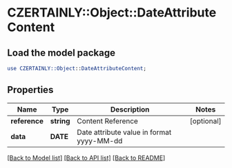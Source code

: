 # CZERTAINLY::Object::DateAttributeContent

## Load the model package
```perl
use CZERTAINLY::Object::DateAttributeContent;
```

## Properties
Name | Type | Description | Notes
------------ | ------------- | ------------- | -------------
**reference** | **string** | Content Reference | [optional] 
**data** | **DATE** | Date attribute value in format yyyy-MM-dd | 

[[Back to Model list]](../README.md#documentation-for-models) [[Back to API list]](../README.md#documentation-for-api-endpoints) [[Back to README]](../README.md)


